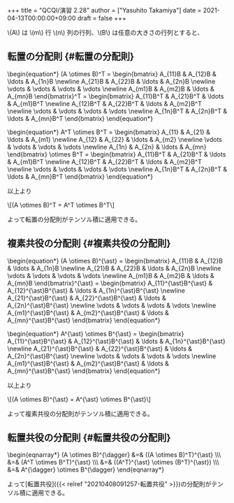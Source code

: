 +++
title = "QCQI/演習 2.28"
author = ["Yasuhito Takamiya"]
date = 2021-04-13T00:00:00+09:00
draft = false
+++

\\(A\\) は \\(m\\) 行 \\(n\\) 列の行列、\\(B\\) は任意の大きさの行列とすると、


## 転置の分配則 {#転置の分配則}

\begin{equation\*}
  (A \otimes B)^T =
    \begin{bmatrix}
    A\_{11}B & A\_{12}B & \ldots & A\_{1n}B \newline
    A\_{21}B & A\_{22}B & \ldots & A\_{2n}B \newline
    \vdots & \vdots & \vdots & \vdots \newline
    A\_{m1}B & A\_{m2}B & \ldots & A\_{mn}B
  \end{bmatrix}^T =
  \begin{bmatrix}
    A\_{11}B^T & A\_{21}B^T & \ldots & A\_{m1}B^T \newline
    A\_{12}B^T & A\_{22}B^T & \ldots & A\_{m2}B^T \newline
    \vdots & \vdots & \vdots & \vdots \newline
    A\_{1n}B^T & A\_{2n}B^T & \ldots & A\_{mn}B^T
  \end{bmatrix}
\end{equation\*}

\begin{equation\*}
  A^T \otimes B^T =
  \begin{bmatrix}
    A\_{11} & A\_{21} & \ldots & A\_{m1} \newline
    A\_{12} & A\_{22} & \ldots & A\_{m2} \newline
    \vdots & \vdots & \vdots & \vdots \newline
    A\_{1n} & A\_{2n} & \ldots & A\_{mn}
  \end{bmatrix} \otimes B^T =
  \begin{bmatrix}
    A\_{11}B^T & A\_{21}B^T & \ldots & A\_{m1}B^T \newline
    A\_{12}B^T & A\_{22}B^T & \ldots & A\_{m2}B^T \newline
    \vdots & \vdots & \vdots & \vdots \newline
    A\_{1n}B^T & A\_{2n}B^T & \ldots & A\_{mn}B^T
  \end{bmatrix}
\end{equation\*}

以上より

\\[(A \otimes B)^T = A^T \otimes B^T\\]

よって転置の分配則がテンソル積に適用できる。


## 複素共役の分配則 {#複素共役の分配則}

\begin{equation\*}
  (A \otimes B)^{\ast} =
  \begin{bmatrix}
    A\_{11}B & A\_{12}B & \ldots & A\_{1n}B \newline
    A\_{21}B & A\_{22}B & \ldots & A\_{2n}B \newline
    \vdots & \vdots & \vdots & \vdots \newline
    A\_{m1}B & A\_{m2}B & \ldots & A\_{mn}B
  \end{bmatrix}^{\ast} =
  \begin{bmatrix}
    A\_{11}^{\ast}B^{\ast} & A\_{12}^{\ast}B^{\ast} & \ldots & A\_{1n}^{\ast}B^{\ast} \newline
    A\_{21}^{\ast}B^{\ast} & A\_{22}^{\ast}B^{\ast} & \ldots & A\_{2n}^{\ast}B^{\ast} \newline
    \vdots & \vdots & \vdots & \vdots \newline
    A\_{m1}^{\ast}B^{\ast} & A\_{m2}^{\ast}B^{\ast} & \ldots & A\_{mn}^{\ast}B^{\ast}
  \end{bmatrix}
\end{equation\*}

\begin{equation\*}
  A^{\ast} \otimes B^{\ast} =
  \begin{bmatrix}
    A\_{11}^{\ast}B^{\ast} & A\_{12}^{\ast}B^{\ast} & \ldots & A\_{1n}^{\ast}B^{\ast} \newline
    A\_{21}^{\ast}B^{\ast} & A\_{22}^{\ast}B^{\ast} & \ldots & A\_{2n}^{\ast}B^{\ast} \newline
    \vdots & \vdots & \vdots & \vdots \newline
    A\_{m1}^{\ast}B^{\ast} & A\_{m2}^{\ast}B^{\ast} & \ldots & A\_{mn}^{\ast}B^{\ast}
  \end{bmatrix}
\end{equation\*}

以上より

\\[(A \otimes B)^{\ast} = A^{\ast} \otimes B^{\ast}\\]

よって複素共役の分配則がテンソル積に適用できる。


## 転置共役の分配則 {#転置共役の分配則}

\begin{eqnarray\*}
  (A \otimes B)^{\dagger} &=& ((A \otimes B)^T)^{\ast} \\\\\\
    &=& (A^T \otimes B^T)^{\ast} \\\\\\
    &=& ((A^T)^{\ast} \otimes (B^T)^{\ast}) \\\\\\
    &=& A^{\dagger} \otimes B^{\dagger}
\end{eqnarray\*}

よって[転置共役]({{< relref "20210408091257-転置共役" >}})の分配則がテンソル積に適用できる。
